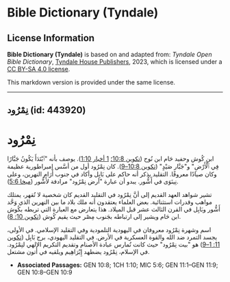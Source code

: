# Bible Dictionary (Tyndale)

## License Information

**Bible Dictionary (Tyndale)** is based on and adapted from: _Tyndale Open Bible Dictionary_, [Tyndale House Publishers](https://tyndaleopenresources.com/), 2023, which is licensed under a [CC BY-SA 4.0 license](https://creativecommons.org/licenses/by-sa/4.0/legalcode.en).

This markdown version is provided under the same license.



--------------------------------

## نِمْرُود (id: 443920)

نِمْرُود
========

ابن كُوش وحفيد حَام ابن نُوح ([تكوين 10:8؛](https://ref.ly/Gen10:8) [1 أخبار 1:10](https://ref.ly/1Chr1:10)). يوصف بأنه "ٱبْتَدَأَ يَكُونُ جَبَّارًا فِي ٱلْأَرْضِ" و"جَبَّار صَيْدٍ" ([تكوين 10:8–9](https://ref.ly/Gen10:8-Gen10:9)). كان نِمْرُود أول من أسَّس إمبراطورية عظيمة وكان صيادًا معروفًا. التقليد يذكر أنه حاكم على بَابِل وأكاد في جنوب أَرَام النهرين، وعلى نِينَوَى في أَشُّور. يبدو أن عبارة "أرض نِمْرُود" مرادفة لأَشُّور ([ميخا 5:6](https://ref.ly/Mic5:6)).

تشير شواهد العهد القديم إلى أنَّ نِمْرُود في التقليد القديم كان شخصية لا تُقهر، يمتلك مواهب وقدرات استثنائية. بعض العلماء يعتقدون أنه ملك بلاد ما بين النهرين الذي وَحَّد أَشُّور وبَابِل في القرن الثالث عشر قبل الميلاد. هذا يتعارض مع العبارة التي تربطه بكُوش ابن حَام ويشير إلى ارتباطه بجَنوب مِصْر حيث يقيم كُوش ([تكوين 10: 8](https://ref.ly/Gen10:8)).

اسم وشهرة نِمْرُود معروفان في اليهودية التلمودية وفي التقليد الإسلامي. في الأولى، يجسد التمرد ضد الله والقوة العسكرية في الأرض. في التقليد اليهودي، برج بَابِل ([تكوين 11: 1–9](https://ref.ly/Gen11:1-Gen11:9)) هو "بيت نِمْرُود" حيث كانت تُمارس عبادة الأصنام وتقديم التكريم الإلهي لنِمْرُود. في الإسلام، نِمْرُود يضطهد إِبْرَاهِيم ويلقيه في أتون مشتعل.

* **Associated Passages:** GEN 10:8; 1CH 1:10; MIC 5:6; GEN 11:1–GEN 11:9; GEN 10:8–GEN 10:9

